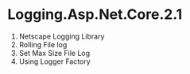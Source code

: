 # Logging.Asp.Net.Core.2.1


1. Netscape Logging Library
2. Rolling File log
3. Set Max Size File Log
4. Using Logger Factory
